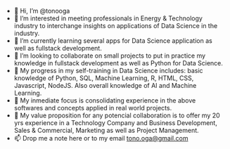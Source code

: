 - 👋 Hi, I’m @tonooga
- 👀 I’m interested in meeting professionals in Energy & Technology industry to interchange insights on applications of Data Science in the industry.
- 🌱 I’m currently learning several apps for Data Science application as well as fullstack development.
- 💞️ I’m looking to collaborate on small projects to put in practice my knowledge in fullstack development as well as Python for Data Science.
- 📘 My progress in my self-training in Data Science includes: basic knowledge of Python, SQL, Machine Learning, R, HTML, CSS, Javascript, NodeJS. Also overall knowledge of AI and  Machine Learning. 
- 🎯 My inmediate focus is consolidating experience in the above softwares and concepts applied in real world projects.
- 💎 My value proposition for any potencial collaboration is to offer my 20 yrs experience in a Technology Company and Business Development, Sales & Commercial, Marketing as well as Project Management.
- 📫 Drop me a note here or to my email tono.oga@gmail.com

<!---
tonooga/tonooga is a ✨ special ✨ repository because its `README.md` (this file) appears on your GitHub profile.
You can click the Preview link to take a look at your changes.
--->

